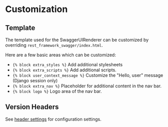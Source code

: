 # Customization

## Template
The template used for the SwaggerUIRenderer can be customized by overriding
`rest_framework_swagger/index.html`.

Here are a few basic areas which can be customized:

- `{% block extra_styles %}` Add additional stylesheets
- `{% block extra_scripts %}` Add additional scripts.
- `{% block user_context_message %}` Customize the "Hello, user" message (Django session only)
- `{% block extra_nav %}` Placeholder for additional content in the nav bar.
- `{% block logo %}` Logo area of the nav bar.


## Version Headers
See [header settings](settings.md#headers) for configuration settings.
